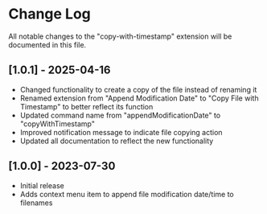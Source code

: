 # Change Log

All notable changes to the "copy-with-timestamp" extension will be documented in this file.

## [1.0.1] - 2025-04-16

- Changed functionality to create a copy of the file instead of renaming it
- Renamed extension from "Append Modification Date" to "Copy File with Timestamp" to better reflect its function
- Updated command name from "appendModificationDate" to "copyWithTimestamp"
- Improved notification message to indicate file copying action
- Updated all documentation to reflect the new functionality

## [1.0.0] - 2023-07-30

- Initial release
- Adds context menu item to append file modification date/time to filenames
